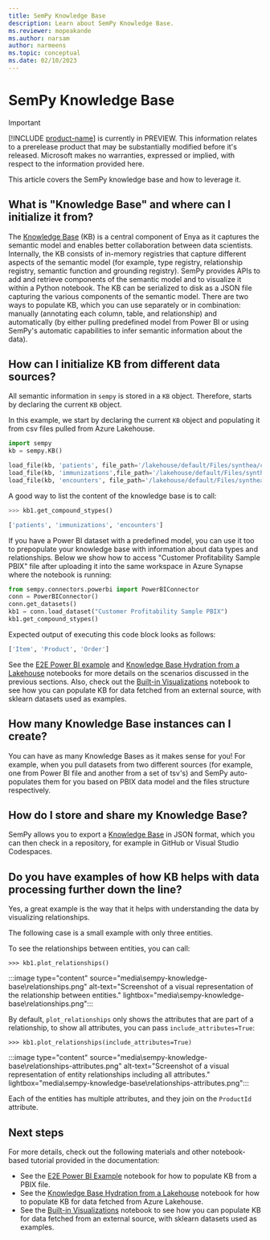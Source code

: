 ```yaml
---
title: SemPy Knowledge Base
description: Learn about SemPy Knowledge Base.
ms.reviewer: mopeakande
ms.author: narsam
author: narmeens
ms.topic: conceptual 
ms.date: 02/10/2023
---
```


# SemPy Knowledge Base

> [!IMPORTANT]
> [!INCLUDE [product-name](../includes/product-name.md)] is currently in PREVIEW. This information relates to a prerelease product that may be substantially modified before it's released. Microsoft makes no warranties, expressed or implied, with respect to the information provided here.

This article covers the SemPy knowledge base and how to leverage it.

## What is "Knowledge Base" and where can I initialize it from?

The [Knowledge Base](sempy-glossary.md#knowledge-base) (KB) is a central component of Enya as it captures the semantic model and enables better collaboration between data scientists. Internally, the KB consists of in-memory registries that capture different aspects of the semantic model (for example, type registry, relationship registry, semantic function and grounding  registry). SemPy provides APIs to add and retrieve components of the semantic model and to visualize it within a Python notebook. The KB can be serialized to disk as a JSON file capturing the various components of the semantic model. There are two ways to populate KB, which you can use separately or in combination: manually (annotating each column, table, and relationship) and automatically (by either pulling predefined model from Power BI or using SemPy's automatic capabilities to infer semantic information about the data).

## How can I initialize KB from different data sources?

All semantic information in `sempy` is stored in a `KB` object. Therefore, starts by declaring the current `KB` object.

In this example, we start by declaring the current `KB` object and populating it from csv files pulled from Azure Lakehouse.

```python
import sempy
kb = sempy.KB()

load_file(kb, 'patients', file_path='/lakehouse/default/Files/synthea/csv/patients.csv')
load_file(kb, 'immunizations',file_path='/lakehouse/default/Files/synthea/csv/immunizations.csv')
load_file(kb, 'encounters', file_path='/lakehouse/default/Files/synthea/csv/encounters.csv')
```

A good way to list the content of the knowledge base is to call:

```python
>>> kb1.get_compound_stypes()
```

```python
['patients', 'immunizations', 'encounters']
```

If you have a Power BI dataset with a predefined model, you can use it too to prepopulate your knowledge base with information about data types and relationships. Below we show how to access "Customer Profitability Sample PBIX" file after uploading it into the same workspace in Azure Synapse where the notebook is running:

```python
from sempy.connectors.powerbi import PowerBIConnector
conn = PowerBIConnector()
conn.get_datasets()
kb1 = conn.load_dataset("Customer Profitability Sample PBIX")
kb1.get_compound_stypes()
```

Expected output of executing this code block looks as follows:

```python
['Item', 'Product', 'Order']
```

See the [E2E Power BI example](https://enyaprod.azurewebsites.net/notebooks/synapse/e2e_powerbi_example.html) and [Knowledge Base Hydration from a Lakehouse](https://enyaprod.azurewebsites.net/notebooks/synapse/knowledge_base_hydration_from_a_lakehouse.html) notebooks for more details on the scenarios discussed in the previous sections. Also, check out the [Built-in Visualizations](https://enyaprod.azurewebsites.net/notebooks/built_in_visualization.html) notebook to see how you can populate KB for data fetched from an external source, with sklearn datasets used as examples.

## How many Knowledge Base instances can I create?

You can have as many Knowledge Bases as it makes sense for you! For example, when you pull datasets from two different sources (for example, one from Power BI file and another from a set of tsv's) and SemPy auto-populates them for you based on PBIX data model and the files structure respectively.

## How do I store and share my Knowledge Base?

SemPy allows you to export a [Knowledge Base](sempy-glossary.md#knowledge-base) in JSON format, which you can then check in a repository, for example in GitHub or Visual Studio Codespaces.

## Do you have examples of how KB helps with data processing further down the line?

Yes, a great example is the way that it helps with understanding the data by visualizing relationships.

The following case is a small example with only three entities.

To see the relationships between entities, you can call:

```
>>> kb1.plot_relationships()
```

:::image type="content" source="media\sempy-knowledge-base\relationships.png" alt-text="Screenshot of a visual representation of the relationship between entities." lightbox="media\sempy-knowledge-base\relationships.png":::

By default, `plot_relationships` only shows the attributes that are part of a relationship, to show all attributes, you can pass `include_attributes=True`:

```
>>> kb1.plot_relationships(include_attributes=True)
```

:::image type="content" source="media\sempy-knowledge-base\relationships-attributes.png" alt-text="Screenshot of a visual representation of entity relationships including all attributes." lightbox="media\sempy-knowledge-base\relationships-attributes.png":::

Each of the entities has multiple attributes, and they join on the `ProductId` attribute.

## Next steps

For more details, check out the following materials and other notebook-based tutorial provided in the documentation:

- See the [E2E Power BI Example](https://enyaprod.azurewebsites.net/notebooks/synapse/e2e_powerbi_example.html) notebook for how to populate KB from a PBIX file.
- See the [Knowledge Base Hydration from a Lakehouse](https://enyaprod.azurewebsites.net/notebooks/synapse/knowledge_base_hydration_from_a_lakehouse.html) notebook for how to populate KB for data fetched from Azure Lakehouse.
- See the [Built-in Visualizations](https://enyaprod.azurewebsites.net/notebooks/built_in_visualization.html) notebook to see how you can populate KB for data fetched from an external source, with sklearn datasets used as examples.
